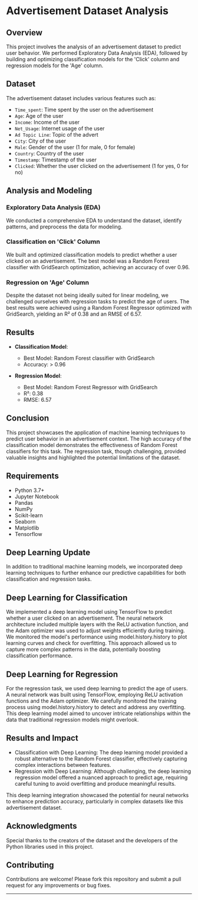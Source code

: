 # Advertisement Dataset Analysis

## Overview

This project involves the analysis of an advertisement dataset to predict user behavior. We performed Exploratory Data Analysis (EDA), followed by building and optimizing classification models for the 'Click' column and regression models for the 'Age' column.

## Dataset

The advertisement dataset includes various features such as:

- `Time_spent`: Time spent by the user on the advertisement
- `Age`: Age of the user
- `Income`: Income of the user
- `Net_Usage`: Internet usage of the user
- `Ad Topic Line`: Topic of the advert
- `City`: City of the user
- `Male`: Gender of the user (1 for male, 0 for female)
- `Country`: Country of the user
- `Timestamp`: Timestamp of the user
- `Clicked`: Whether the user clicked on the advertisement (1 for yes, 0 for no)

## Analysis and Modeling

### Exploratory Data Analysis (EDA)

We conducted a comprehensive EDA to understand the dataset, identify patterns, and preprocess the data for modeling.

### Classification on 'Click' Column

We built and optimized classification models to predict whether a user clicked on an advertisement. The best model was a Random Forest classifier with GridSearch optimization, achieving an accuracy of over 0.96.

### Regression on 'Age' Column

Despite the dataset not being ideally suited for linear modeling, we challenged ourselves with regression tasks to predict the age of users. The best results were achieved using a Random Forest Regressor optimized with GridSearch, yielding an R² of 0.38 and an RMSE of 6.57.

## Results

- **Classification Model**: 
  - Best Model: Random Forest classifier with GridSearch
  - Accuracy: > 0.96

- **Regression Model**: 
  - Best Model: Random Forest Regressor with GridSearch
  - R²: 0.38
  - RMSE: 6.57

## Conclusion

This project showcases the application of machine learning techniques to predict user behavior in an advertisement context. The high accuracy of the classification model demonstrates the effectiveness of Random Forest classifiers for this task. The regression task, though challenging, provided valuable insights and highlighted the potential limitations of the dataset.

## Requirements

- Python 3.7+
- Jupyter Notebook
- Pandas
- NumPy
- Scikit-learn
- Seaborn
- Matplotlib
- Tensorflow

## Deep Learning Update
In addition to traditional machine learning models, we incorporated deep learning techniques to further enhance our predictive capabilities for both classification and regression tasks.

## Deep Learning for Classification

We implemented a deep learning model using TensorFlow to predict whether a user clicked on an advertisement. The neural network architecture included multiple layers with the ReLU activation function, and the Adam optimizer was used to adjust weights efficiently during training. We monitored the model's performance using model.history.history to plot learning curves and check for overfitting. This approach allowed us to capture more complex patterns in the data, potentially boosting classification performance.

## Deep Learning for Regression

For the regression task, we used deep learning to predict the age of users. A neural network was built using TensorFlow, employing ReLU activation functions and the Adam optimizer. We carefully monitored the training process using model.history.history to detect and address any overfitting. This deep learning model aimed to uncover intricate relationships within the data that traditional regression models might overlook.

## Results and Impact
 - Classification with Deep Learning: The deep learning model provided a robust alternative to the Random Forest classifier, effectively capturing complex interactions between features.
 - Regression with Deep Learning: Although challenging, the deep learning regression model offered a nuanced approach to predict age, requiring careful tuning to avoid overfitting and produce meaningful results.

This deep learning integration showcased the potential for neural networks to enhance prediction accuracy, particularly in complex datasets like this advertisement dataset.

## Acknowledgments

Special thanks to the creators of the dataset and the developers of the Python libraries used in this project.

## Contributing

Contributions are welcome! Please fork this repository and submit a pull request for any improvements or bug fixes.

---

